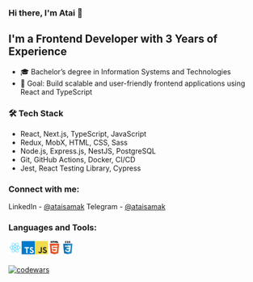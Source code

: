 ### Hi there, I'm Atai 👋 

## I'm a Frontend Developer with 3 Years of Experience

- 🎓 Bachelor’s degree in Information Systems and Technologies  
- 🥅 Goal: Build scalable and user-friendly frontend applications using React and TypeScript

### 🛠 Tech Stack  
- React, Next.js, TypeScript, JavaScript  
- Redux, MobX, HTML, CSS, Sass  
- Node.js, Express.js, NestJS, PostgreSQL  
- Git, GitHub Actions, Docker, CI/CD 
- Jest, React Testing Library, Cypress

### Connect with me:

LinkedIn - [@ataisamak](https://www.linkedin.com/in/ataisamak/)
Telegram - [@ataisamak](https://t.me/ataisamak)

### Languages and Tools:

[<img align="left" alt="React" width="26px" src="https://raw.githubusercontent.com/github/explore/80688e429a7d4ef2fca1e82350fe8e3517d3494d/topics/react/react.png" />][react]
[<img align="left" alt="CSS3" width="26px" src="https://raw.githubusercontent.com/github/explore/80688e429a7d4ef2fca1e82350fe8e3517d3494d/topics/typescript/typescript.png" />][ts]
[<img align="left" alt="JavaScript" width="26px" src="https://raw.githubusercontent.com/github/explore/80688e429a7d4ef2fca1e82350fe8e3517d3494d/topics/javascript/javascript.png" />][js]
[<img align="left" alt="HTML5" width="26px" src="https://raw.githubusercontent.com/github/explore/80688e429a7d4ef2fca1e82350fe8e3517d3494d/topics/html/html.png" />][html]
[<img align="left" alt="CSS3" width="26px" src="https://raw.githubusercontent.com/github/explore/80688e429a7d4ef2fca1e82350fe8e3517d3494d/topics/css/css.png" />][css]

[js]: https://developer.mozilla.org/en-US/docs/Web/JavaScript
[ts]: https://www.typescriptlang.org/
[react]: https://reactjs.org/
[html]: https://en.wikipedia.org/wiki/HTML#:~:text=The%20HyperText%20Markup%20Language%20or,(HyperText%20Markup%20Language)
[css]: https://en.wikipedia.org/wiki/CSS
<br />
<br />

[![codewars](https://www.codewars.com/users/AtaiSamak/badges/large)](https://www.codewars.com/users/AtaiSamak)
